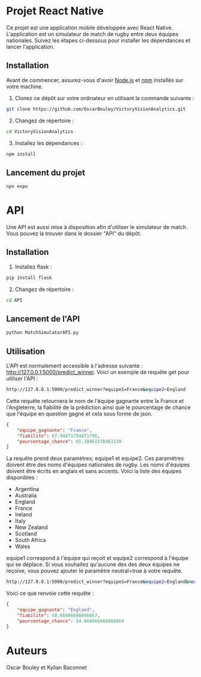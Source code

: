# Projet React Native

Ce projet est une application mobile développée avec React Native. L'application est un simulateur de match de rugby entre deux équipes nationales. Suivez les étapes ci-dessous pour installer les dépendances et lancer l'application.

## Installation

Avant de commencer, assurez-vous d'avoir [Node.js](https://nodejs.org/) et [npm](https://www.npmjs.com/) installés sur votre machine.

1. Clonez ce dépôt sur votre ordinateur en utilisant la commande suivante :

```bash
git clone https://github.com/OscarBouley/VictoryVisionAnalytics.git
```

2. Changez de répertoire :

```bash
cd VictoryVisionAnalytics
```

3. Installez les dépendances :

```bash
npm install
```

## Lancement du projet

```bash
npx expo
```

# API

Une API est aussi mise à disposition afin d'utiliser le simulateur de match. Vous pouvez la trouver dans le dossier "API" du dépôt.

## Installation

1. Installez flask :

```bash
pip install flask
```

2. Changez de répertoire :

```bash
cd API
```

## Lancement de l'API

```bash
python MatchSimulatorAPI.py
```

## Utilisation

L'API est normalement accessible à l'adresse suivante : http://127.0.0.1:5000/predict_winner.
Voici un exemple de requête get pour utiliser l'API :

```bash
http://127.0.0.1:5000/predict_winner?equipe1=France&equipe2=England
```

Cette requête retournera le nom de l'équipe gagnante entre la France et l'Angleterre, la fiabilité de la prédiction ainsi que le pourcentage de chance que l'équipe en question gagne et cela sous forme de json.

``` json
{
    "equipe_gagnante": "France",
    "fiabilite": 67.94871794871796,
    "pourcentage_chance": 65.38461538461539
}
```

La requête prend deux paramètres; equipe1 et equipe2. Ces paramètres doivent être des noms d'équipes nationales de rugby. Les noms d'équipes doivent être écrits en anglais et sans accents. Voici la liste des équipes disponibles :
- Argentina
- Australia
- England
- France
- Ireland
- Italy
- New Zealand
- Scotland
- South Africa
- Wales

equipe1 correspond à l'équipe qui reçoit et equipe2 correspond à l'équipe qui se déplace. Si vous souhaitez qu'aucune des des deux équipes ne reçoive, vous pouvez ajouter le paramètre neutral=true à votre requête.

```bash
http://127.0.0.1:5000/predict_winner?equipe1=France&equipe2=England&neutral=true
```

Voici ce que renvoie cette requête :

``` json
{
    "equipe_gagnante": "England",
    "fiabilite": 68.66666666666667,
    "pourcentage_chance": 54.666666666666664
}
```

# Auteurs
Oscar Bouley et Kylian Baconnet
